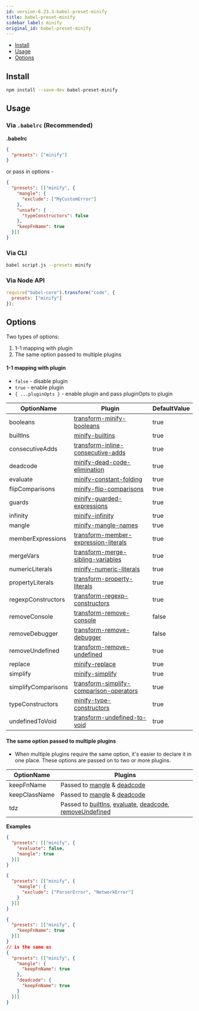 ```yaml
---
id: version-6.23.3-babel-preset-minify
title: babel-preset-minify
sidebar_label: minify
original_id: babel-preset-minify
---
```


+ [Install](#install)
+ [Usage](#usage)
+ [Options](#options)

## Install

```sh
npm install --save-dev babel-preset-minify
```

## Usage

### Via `.babelrc` (Recommended)

**.babelrc**

```json
{
  "presets": ["minify"]
}
```

or pass in options -

```json
{
  "presets": [["minify", {
    "mangle": {
      "exclude": ["MyCustomError"]
    },
    "unsafe": {
      "typeConstructors": false
    },
    "keepFnName": true
  }]]
}
```

### Via CLI

```sh
babel script.js --presets minify
```

### Via Node API

```javascript
require("babel-core").transform("code", {
  presets: ["minify"]
});
```

## Options

Two types of options:

1. 1-1 mapping with plugin
2. The same option passed to multiple plugins

#### 1-1 mapping with plugin

+ `false` - disable plugin
+ `true` - enable plugin
+ `{ ...pluginOpts }` - enable plugin and pass pluginOpts to plugin

OptionName          | Plugin                                                         | DefaultValue
----------          | ------                                                         | ------------
booleans            | [transform-minify-booleans][booleans]                          | true
builtIns            | [minify-builtins][builtIns]                                    | true
consecutiveAdds     | [transform-inline-consecutive-adds][consecutiveAdds]           | true
deadcode            | [minify-dead-code-elimination][deadcode]                       | true
evaluate            | [minify-constant-folding][evaluate]                            | true
flipComparisons     | [minify-flip-comparisons][flipComparisons]                     | true
guards              | [minify-guarded-expressions][guards]                           | true
infinity            | [minify-infinity][infinity]                                    | true
mangle              | [minify-mangle-names][mangle]                                  | true
memberExpressions   | [transform-member-expression-literals][memberExpressions]      | true
mergeVars           | [transform-merge-sibling-variables][mergeVars]                 | true
numericLiterals     | [minify-numeric-literals][numericLiterals]                     | true
propertyLiterals    | [transform-property-literals][propertyLiterals]                | true
regexpConstructors  | [transform-regexp-constructors][regexpConstructors]            | true
removeConsole       | [transform-remove-console][removeConsole]                      | false
removeDebugger      | [transform-remove-debugger][removeDebugger]                    | false
removeUndefined     | [transform-remove-undefined][removeUndefined]                  | true
replace             | [minify-replace][replace]                                      | true
simplify            | [minify-simplify][simplify]                                    | true
simplifyComparisons | [transform-simplify-comparison-operators][simplifyComparisons] | true
typeConstructors    | [minify-type-constructors][typeConstructors]                   | true
undefinedToVoid     | [transform-undefined-to-void][undefinedToVoid]                 | true

#### The same option passed to multiple plugins

+ When multiple plugins require the same option, it's easier to declare it in one place. These options are passed on to two or more plugins.

OptionName          | Plugins
----------          | -------
keepFnName          | Passed to [mangle][mangle] & [deadcode][deadcode]
keepClassName       | Passed to [mangle][mangle] & [deadcode][deadcode]
tdz                 | Passed to [builtIns][builtIns], [evaluate][evaluate], [deadcode][deadcode], [removeUndefined][removeUndefined]

**Examples**

```json
{
  "presets": [["minify", {
    "evaluate": false,
    "mangle": true
  }]]
}
```

```json
{
  "presets": [["minify", {
    "mangle": {
      "exclude": ["ParserError", "NetworkError"]
    }
  }]]
}
```

```json
{
  "presets": [["minify", {
    "keepFnName": true
  }]]
}
// is the same as
{
  "presets": [["minify", {
    "mangle": {
      "keepFnName": true
    },
    "deadcode": {
      "keepFnName": true
    }
  }]]
}
```

[booleans]: babel-plugin-transform-minify-booleans
[builtIns]: babel-plugin-minify-builtins
[consecutiveAdds]: babel-plugin-transform-inline-consecutive-adds
[deadcode]: babel-plugin-minify-dead-code-elimination
[evaluate]: babel-plugin-minify-constant-folding
[flipComparisons]: babel-plugin-minify-flip-comparisons
[guards]: babel-plugin-minify-guarded-expressions
[infinity]: babel-plugin-minify-infinity
[mangle]: babel-plugin-minify-mangle-names
[memberExpressions]: babel-plugin-transform-member-expression-literals
[mergeVars]: babel-plugin-transform-merge-sibling-variables
[numericLiterals]: babel-plugin-minify-numeric-literals
[propertyLiterals]: babel-plugin-transform-property-literals
[regexpConstructors]: babel-plugin-transform-regexp-constructors
[removeConsole]: babel-plugin-transform-remove-console
[removeDebugger]: babel-plugin-transform-remove-debugger
[removeUndefined]: babel-plugin-transform-remove-undefined
[replace]: babel-plugin-minify-replace
[simplify]: babel-plugin-minify-simplify
[simplifyComparisons]: babel-plugin-transform-simplify-comparison-operators
[typeConstructors]: babel-plugin-minify-type-constructors
[undefinedToVoid]: babel-plugin-transform-undefined-to-void

